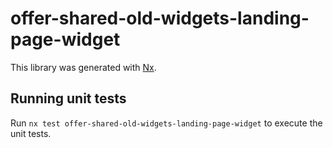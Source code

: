 # offer-shared-old-widgets-landing-page-widget

This library was generated with [Nx](https://nx.dev).

## Running unit tests

Run `nx test offer-shared-old-widgets-landing-page-widget` to execute the unit tests.
